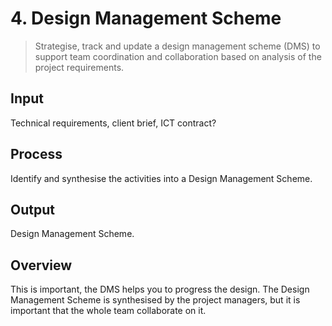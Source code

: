 # 4. Design Management Scheme
> Strategise, track and update a design management scheme (DMS) to support team coordination and collaboration based on analysis of the project requirements.

## Input 
Technical requirements, client brief, ICT contract?

## Process 
Identify and synthesise the activities into a Design Management Scheme.
## Output 
Design Management Scheme.


## Overview
This is important, the DMS helps you to progress the design. The Design Management Scheme is synthesised by the project managers, but it is important that the whole team collaborate on it.

